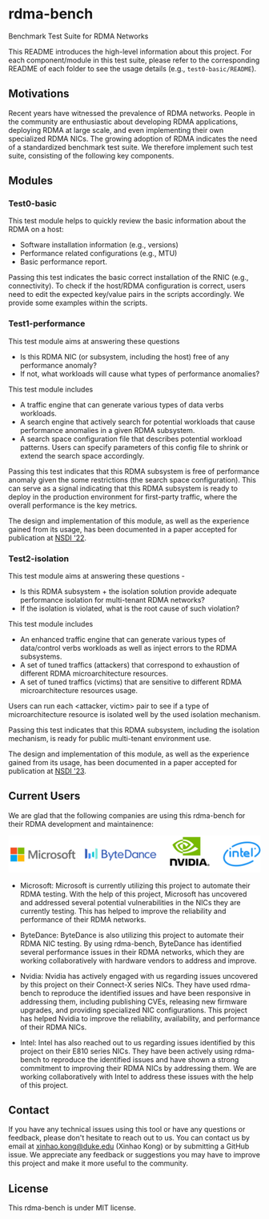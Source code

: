 # rdma-bench
Benchmark Test Suite for RDMA Networks


This README introduces the high-level information about this project. For each component/module in this test suite, please refer to the corresponding README of each folder to see the usage details (e.g., `test0-basic/README`).

## Motivations

Recent years have witnessed the prevalence of RDMA networks. People in the community are enthusiastic about developing RDMA applications, deploying RDMA at large scale, and even implementing their own specialized RDMA NICs. The growing adoption of RDMA indicates the need of a standardized benchmark test suite. We therefore implement such test suite, consisting of the following key components.

## Modules
### Test0-basic

This test module helps to quickly review the basic information about the RDMA on a host:
- Software installation information (e.g., versions)
- Performance related configurations (e.g., MTU)
- Basic performance report.

Passing this test indicates the basic correct installation of the RNIC (e.g., connectivity). To check if the host/RDMA configuration is correct, users need to edit the expected key/value pairs in the scripts accordingly. We provide some examples within the scripts.

### Test1-performance

This test module aims at answering these questions 
- Is this RDMA NIC (or subsystem, including the host) free of any performance anomaly? 
- If not, what workloads will cause what types of performance anomalies?

This test module includes 
- A traffic engine that can generate various types of data verbs workloads. 
- A search engine that actively search for potential workloads that cause performance anomalies in a given RDMA subsystem.
- A search space configuration file that describes potential workload patterns. Users can specify parameters of this config file to shrink or extend the search space accordingly.

Passing this test indicates that this RDMA subsystem is free of performance anomaly given the some restrictions (the search space configuration). This can serve as a signal indicating that this RDMA subsystem is ready to deploy in the production environment for first-party traffic, where the overall performance is the key metrics.

The design and implementation of this module, as well as the experience gained from its usage, has been documented in a paper accepted for publication at [NSDI '22](https://www.usenix.org/conference/nsdi22/presentation/kong).

### Test2-isolation

This test module aims at answering these questions - 
- Is this RDMA subsystem + the isolation solution provide adequate performance isolation for multi-tenant RDMA networks?
- If the isolation is violated, what is the root cause of such violation?

This test module includes
- An enhanced traffic engine that can generate various types of data/control verbs workloads as well as inject errors to the RDMA subsystems.
- A set of tuned traffics (attackers) that correspond to exhaustion of different RDMA microarchitecture resources.
- A set of tuned traffics (victims) that are sensitive to different RDMA microarchitecture resources usage.

Users can run each \<attacker, victim\> pair to see if a type of microarchitecture resource is isolated well by the used isolation mechanism.

Passing this test indicates that this RDMA subsystem, including the isolation mechanism, is ready for public multi-tenant environment use.

The design and implementation of this module, as well as the experience gained from its usage, has been documented in a paper accepted for publication at [NSDI '23](https://www.usenix.org/conference/nsdi23/presentation/kong).

## Current Users

We are glad that the following companies are using this rdma-bench for their RDMA development and maintainence:
<p align="center">
<img src="icon.png" alt="Alt text" width="600">
</p>

- Microsoft: Microsoft is currently utilizing this project to automate their RDMA testing. With the help of this project, Microsoft has uncovered and addressed several potential vulnerabilities in the NICs they are currently testing. This has helped to improve the reliability and performance of their RDMA networks.

- ByteDance: ByteDance is also utilizing this project to automate their RDMA NIC testing. By using rdma-bench, ByteDance has identified several performance issues in their RDMA networks, which they are working collaboratively with hardware vendors to address and improve.

- Nvidia: Nvidia has actively engaged with us regarding issues uncovered by this project on their Connect-X series NICs. They have used rdma-bench to reproduce the identified issues and have been responsive in addressing them, including publishing CVEs, releasing new firmware upgrades, and providing specialized NIC configurations. This project has helped Nvidia to improve the reliability, availability, and performance of their RDMA NICs.

- Intel: Intel has also reached out to us regarding issues identified by this project on their E810 series NICs. They have been actively using rdma-bench to reproduce the identified issues and have shown a strong commitment to improving their RDMA NICs by addressing them. We are working collaboratively with Intel to address these issues with the help of this project.

## Contact

If you have any technical issues using this tool or have any questions or feedback, please don't hesitate to reach out to us. You can contact us by email at xinhao.kong@duke.edu (Xinhao Kong) or by submitting a GitHub issue. We appreciate any feedback or suggestions you may have to improve this project and make it more useful to the community.

## License
This rdma-bench is under MIT license.